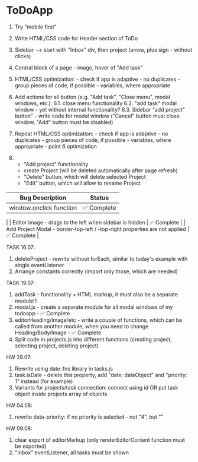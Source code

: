 # ToDoApp

1. Try "mobile first"
2. Write HTML/CSS code for Header section of ToDo
3. Sidebar --> start with "Inbox" div, then project (arrow, plus sign - without clicks)
4. Central block of a page - image, hover of "Add task"

5. HTML/CSS optimization: - check if app is adaptive - no duplicates - group pieces of code, if possible - variables, where appropriate

6. Add actions for all button (e.g. "Add task", "Close menu", modal windows, etc.):
   6.1. close menu functionality
   6.2. "add task" modal window - yet without internal functionality?
   6.3. Sidebar "add project" button" - write code for modal window ("Cancel" button must close window, "Add" button must be disabled)

7. Repeat HTML/CSS optimization: - check if app is adaptive - no duplicates - group pieces of code, if possible - variables, where appropriate - point 6 optimization

8. - "Add project" functionality
   - create Project (will be deleted automatically after page refresh)
   <!-- - save it into Object (variable), if there are many of them massive of Objects -->
   - "Delete" button, which will delete selected Project
   - "Edit" button, which will allow to rename Project
   <!-- - separate list of completed "Task" with visual effects (e.g. opacity changing) -->

| Bug Description         | Status      |
| ----------------------- | ----------- |
| window.onclick function | ✅ Complete |

|
| Editor image - drags to the left when sidebar is hidden | ✅ Complete |
| Add Project Modal - border-top-left / -top-right properties are not applied | ✅ Complete |

TASK 16.07:

1. deleteProject - rewrite without forEach, similar to today's example with single eventListener
2. Arrange constants correctly (import only those, which are needed)

TASK 19.07:

1. addTask - functionality + HTML markup, it must also be a separate module!!!
2. modal.js - create a separate module for all modal windows of my todoapp - ✅ Complete
3. editorHeading/Image/etc - write a couple of functions, which can be called from another module, when you need to change Heading/Body/Image - ✅ Complete
4. Split code in projects.js into different functions (creating project, selecting project, deleting project)

HW 28.07:
1. Rewrite using date-fns library in tasks.js
2. task.isDate - delete this property, add "date: dateObject" and "priority: 1" instead (for example)
3. Variants for projects/task connection: connect using id OR put task object inside projects array of objects

HW 04.08:
1. rewrite data-priority: if no priority is selected - not "4", but ""

HW 09.08:

1. clear export of editorMarkup (only renderEditorContent function must be exported)
2. "Inbox" eventListener, all tasks must be shown